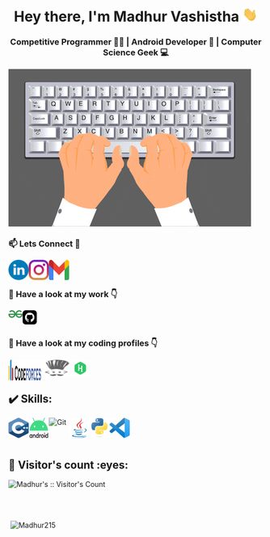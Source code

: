 <!-- ### Hi there 👋 -->
<h1 align="center">Hey there, I'm Madhur Vashistha <img src="./gif/Hi.gif" width="30px"></h1>
<h3 align="center">Competitive Programmer 👨‍💻 | Android Developer 📱 | Computer Science Geek 💻</h3>
<img align="center" src = "./gif/keyboard.gif" style="max-width:100%;" />
<h3>📫 Lets Connect 🤝</h3>
<a href="https://www.linkedin.com/in/madhur-vashistha-6217a0181/">
  <img align="left" alt="Linkdein" height="40" width="40" src="./svgs/linkedin.svg" />
</a>
<a href="https://www.instagram.com/max.madhur/">
  <img align="left" alt="Instagram"height="40" width="40" src="./svgs/instagram.svg" />
</a>
<a href="mailto:vashistha.madhur2@gmail.com"> 
    <img align="left" alt="Gmail" height="40" width="40" src="./svgs/gmail.svg" />
</a>
<br/>
<br/>

<h3>🔭 Have a look at my work 👇</h3>
<a href="https://github.com/Madhur215">
  <img alt="Github" width="28px" src="./svgs/github_white.svg" />
</a>
<a href="https://auth.geeksforgeeks.org/user/vashisthamadhur2/articles">
    <img align="left" alt="GeeksforGeeks" width="28px" src="./svgs/gfg.svg">
</a>
<br/>

<h3>🌱 Have a look at my coding profiles 👇</h3>
<a href="https://codeforces.com/profile/Madhur_V">
	<img align="left" alt="Codeforces" width="64px" height="42px" src="./svgs/codeforces.svg" />
</a>
<a href="https://www.codechef.com/users/madhur215">
	<img align="left" alt="Codechef" width="64px" height="32px" src="./svgs/codechef.svg" />
</a>
<a href="https://www.hackerrank.com/madhur_miracle11">
  <img align="left" alt="Hackerrank" width="32px" src="./svgs/hackerrank.svg" />
</a>
<br/>
<br/>

<h2> ✔️ Skills: </h2>
<img align="left" alt="C++" width="40" height="40" src="./svgs/c.svg" />
<img align="left" alt="Android" width="40px" height="40" src="./svgs/android_studio.svg" />
<img align="left" alt="Git" src="https://www.vectorlogo.zone/logos/git-scm/git-scm-icon.svg" alt="git" width="40" height="40"/>
<img align="left" alt="Java" src="https://raw.githubusercontent.com/devicons/devicon/master/icons/java/java-original.svg" alt="java" width="40" height="40"/>
<img align="left" alt="Python"src="https://raw.githubusercontent.com/devicons/devicon/master/icons/python/python-original.svg" alt="python" width="40" height="40"/>

<img align="left" alt="VS Code" width="40" height="40" src="./svgs/vs.svg" />

<br/>
<br/>
<br/>

<h2>👯 Visitor's count :eyes:</h2>

<p><img src="https://profile-counter.glitch.me/{Madhur215}/count.svg" alt="Madhur's :: Visitor's Count" /></p>

<br/>
<br/>

<p>&nbsp;<img align="center" src="https://github-stats-alpha.vercel.app/api/?username=Madhur215" alt="Madhur215" /></p>

<!--
**tapixhx/tapixhx** is a ✨ _special_ ✨ repository because its `README.md` (this file) appears on your GitHub profile.

Here are some ideas to get you started:

- 🔭 I’m currently working on ...
- 🌱 I’m currently learning ...
- 👯 I’m looking to collaborate on ...
- 🤔 I’m looking for help with ...
- 💬 Ask me about ...
- 📫 How to reach me: ...
- 😄 Pronouns: ...
- ⚡ Fun fact: ...
-->

